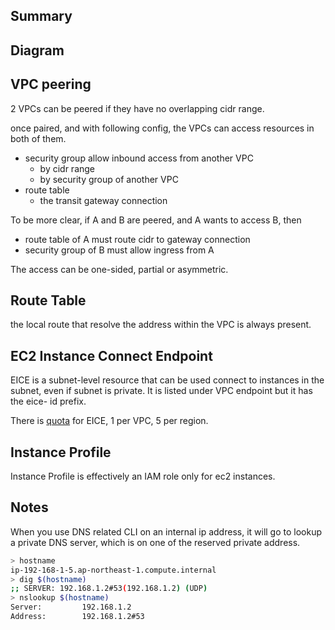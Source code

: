 ## Summary



## Diagram





## VPC peering

2 VPCs can be peered if they have no overlapping cidr range.

once paired, and with following config, the VPCs can access resources in both of them.
- security group allow inbound access from another VPC
  - by cidr range
  - by security group of another VPC
- route table
  - the transit gateway connection

To be more clear, if A and B are peered, and A wants to access B, then
- route table of A must route cidr to gateway connection
- security group of B must allow ingress from A

The access can be one-sided, partial or asymmetric.

## Route Table

the local route that resolve the address within the VPC is always present.

## EC2 Instance Connect Endpoint

EICE is a subnet-level resource that can be used connect to instances in the subnet, even if subnet is private. It is listed under VPC endpoint but it has the eice- id prefix.

There is [quota](https://docs.aws.amazon.com/AWSEC2/latest/UserGuide/eice-quotas.html) for EICE, 1 per VPC, 5 per region.

## Instance Profile

Instance Profile is effectively an IAM role only for ec2 instances.

## Notes

When you use DNS related CLI on an internal ip address, it will go to lookup a private DNS server, which is on one of the reserved private address.
```sh
> hostname
ip-192-168-1-5.ap-northeast-1.compute.internal
> dig $(hostname)
;; SERVER: 192.168.1.2#53(192.168.1.2) (UDP)
> nslookup $(hostname)
Server:         192.168.1.2
Address:        192.168.1.2#53
```
